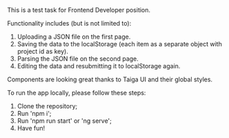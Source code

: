 This is a test task for Frontend Developer position.

Functionality includes (but is not limited to):

1. Uploading a JSON file on the first page.
2. Saving the data to the localStorage (each item as a separate object with project id as key).
3. Parsing the JSON file on the second page.
4. Editing the data and resubmitting it to localStorage again.

Components are looking great thanks to Taiga UI and their global styles.

To run the app locally, please follow these steps:

1. Clone the repository;
2. Run 'npm i';
3. Run 'npm run start' or 'ng serve';
4. Have fun!
